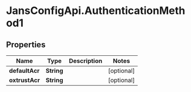 # JansConfigApi.AuthenticationMethod1

## Properties

Name | Type | Description | Notes
------------ | ------------- | ------------- | -------------
**defaultAcr** | **String** |  | [optional] 
**oxtrustAcr** | **String** |  | [optional] 


